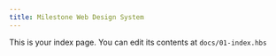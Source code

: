 ```yaml
---
title: Milestone Web Design System
---
```


This is your index page. You can edit its contents at `docs/01-index.hbs`
